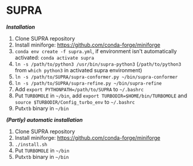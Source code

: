 # SUPRA

***Installation***
1. Clone SUPRA repository
2. Install miniforge: https://github.com/conda-forge/miniforge
3. ```conda env create -f supra.yml```, if environment isn't automatically activated: ```conda activate supra```
5. ```ln -s /path/to/python3 /usr/bin/supra-python3``` (```/path/to/python3``` from ```which python3``` in activated supra environment)
6. ```ln -s /path/to/SUPRA/supra-conformer.py ~/bin/supra-conformer```
7. ```ln -s /path/to/SUPRA/supra-refine.py ~/bin/supra-refine```
8. Add ```export PYTHONPATH=/path/to/SUPRA``` to ```~/.bashrc``` 
9. Put ```TURBOMOLE``` in ```~/bin```, add ```export TURBODIR=$HOME/bin/TURBOMOLE``` and ```source $TURBODIR/Config_turbo_env``` to ```~/.bashrc```
10. Put```xtb``` binary in ```~/bin```

***(Partly) automatic installation***
1. Clone SUPRA repository
2. Install miniforge: https://github.com/conda-forge/miniforge
3. ```./install.sh```
4. Put ```TURBOMOLE``` in ```~/bin```
5. Put```xtb``` binary in ```~/bin```
